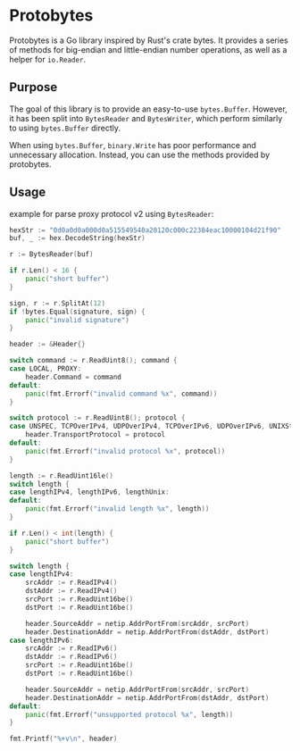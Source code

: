 # Protobytes

Protobytes is a Go library inspired by Rust's crate bytes. It provides a series of methods for big-endian and little-endian number operations, as well as a helper for `io.Reader`.

## Purpose

The goal of this library is to provide an easy-to-use `bytes.Buffer`. However, it has been split into `BytesReader` and `BytesWriter`, which perform similarly to using `bytes.Buffer` directly.

When using `bytes.Buffer`, `binary.Write` has poor performance and unnecessary allocation. Instead, you can use the methods provided by protobytes.

## Usage

example for parse proxy protocol v2 using `BytesReader`:

```go
hexStr := "0d0a0d0a000d0a515549540a20120c000c22384eac10000104d21f90"
buf, _ := hex.DecodeString(hexStr)

r := BytesReader(buf)

if r.Len() < 16 {
    panic("short buffer")
}

sign, r := r.SplitAt(12)
if !bytes.Equal(signature, sign) {
    panic("invalid signature")
}

header := &Header{}

switch command := r.ReadUint8(); command {
case LOCAL, PROXY:
    header.Command = command
default:
    panic(fmt.Errorf("invalid command %x", command))
}

switch protocol := r.ReadUint8(); protocol {
case UNSPEC, TCPOverIPv4, UDPOverIPv4, TCPOverIPv6, UDPOverIPv6, UNIXStream, UNIXDatagram:
    header.TransportProtocol = protocol
default:
    panic(fmt.Errorf("invalid protocol %x", protocol))
}

length := r.ReadUint16le()
switch length {
case lengthIPv4, lengthIPv6, lengthUnix:
default:
    panic(fmt.Errorf("invalid length %x", length))
}

if r.Len() < int(length) {
    panic("short buffer")
}

switch length {
case lengthIPv4:
    srcAddr := r.ReadIPv4()
    dstAddr := r.ReadIPv4()
    srcPort := r.ReadUint16be()
    dstPort := r.ReadUint16be()

    header.SourceAddr = netip.AddrPortFrom(srcAddr, srcPort)
    header.DestinationAddr = netip.AddrPortFrom(dstAddr, dstPort)
case lengthIPv6:
    srcAddr := r.ReadIPv6()
    dstAddr := r.ReadIPv6()
    srcPort := r.ReadUint16be()
    dstPort := r.ReadUint16be()

    header.SourceAddr = netip.AddrPortFrom(srcAddr, srcPort)
    header.DestinationAddr = netip.AddrPortFrom(dstAddr, dstPort)
default:
    panic(fmt.Errorf("unsupported protocol %x", length))
}

fmt.Printf("%+v\n", header)
```
